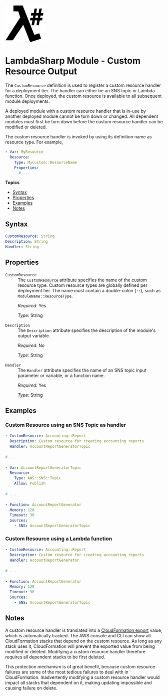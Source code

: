 ![λ#](LambdaSharp_v2_small.png)

# LambdaSharp Module - Custom Resource Output

The `CustomResource` definition is used to register a custom resource handler for a deployment tier. The handler can either be an SNS topic or Lambda function. Once deployed, the custom resource is available to all subsequent module deployments.

A deployed module with a custom resource handler that is in-use by another deployed module cannot be torn down or changed. All dependent modules must first be torn down before the custom resource handler can be modified or deleted.

The custom resource handler is invoked by using its definition name as resource type. For example,

```yaml
- Var: MyResource
  Resource:
    Type: MyCustom::ResourceName
    Properties:
      # ...
```

__Topics__
* [Syntax](#syntax)
* [Properties](#properties)
* [Examples](#examples)
* [Notes](#notes)

## Syntax

```yaml
CustomResource: String
Description: String
Handler: String
```

## Properties

<dl>

<dt><code>CustomResource</code></dt>
<dd>
The <code>CustomResource</code> attribute specifies the name of the custom resource type. Custom resource types are globally defined per deployment tier. The name must contain a double-colon (<code>::</code>), such as <code>ModuleName::ResourceType</code>.

<i>Required</i>: Yes

<i>Type</i>: String
</dd>

<dt><code>Description</code></dt>
<dd>
The <code>Description</code> attribute specifies the description of the module's output variable.

<i>Required</i>: No

<i>Type</i>: String
</dd>

<dt><code>Handler</code></dt>
<dd>
The <code>Handler</code> attribute specifies the name of an SNS topic input parameter or variable, or a function name.

<i>Required</i>: Yes

<i>Type</i>: String
</dd>

</dl>

## Examples

### Custom Resource using an SNS Topic as handler

```yaml
- CustomResource: Accounting::Report
  Description: Custom resource for creating accounting reports
  Handler: AccountReportGeneratorTopic

# ...

- Var: AccountReportGeneratorTopic
  Resource:
    Type: AWS::SNS::Topic
    Allow: Publish

# ...

- Function: AccountReportGenerator
  Memory: 128
  Timeout: 30
  Sources:
    - SNS: AccountReportGeneratorTopic
```

### Custom Resource using a Lambda function

```yaml
- CustomResource: Accounting::Report
  Description: Custom resource for creating accounting reports
  Handler: AccountReportGenerator

# ...

- Function: AccountReportGenerator
  Memory: 128
  Timeout: 30
  Sources:
    - SNS: AccountReportGeneratorTopic
```

## Notes

A custom resource handler is translated into a [CloudFormation export](https://docs.aws.amazon.com/AWSCloudFormation/latest/UserGuide/using-cfn-stack-exports.html) value, which is automatically tracked. The AWS console and CLI can show all CloudFormation stacks that depend on the custom resource. As long as any stack uses it, CloudFormation will prevent the exported value from being modified or deleted. Modifying a custom resource handler therefore requires all dependent stacks to be first deleted.

This protection mechanism is of great benefit, because custom resource failures are some of the most tedious failures to deal with in CloudFormation. Inadvertently modifying a custom resource handler would impact all stacks that dependent on it, making updating impossible and causing failure on delete.
